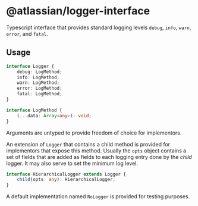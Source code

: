 # @atlassian/logger-interface

Typescript interface that provides standard logging levels `debug`, `info`, `warn`, `error`, and `fatal`.

## Usage

```typescript
interface Logger {
    debug: LogMethod;
    info: LogMethod;
    warn: LogMethod;
    error: LogMethod;
    fatal: LogMethod;
}

interface LogMethod {
    (...data: Array<any>): void;
}
```

Arguments are untyped to provide freedom of choice for implementors.

An extension of `Logger` that contains a child method is provided for implementors that expose this method. Usually the
`opts` object contains a set of fields that are added as fields to each logging entry done by the _child_ logger. It may
also serve to set the minimum log level.

```typescript
interface HierarchicalLogger extends Logger {
    child(opts: any): HierarchicalLogger;
}
```

A default implementation named `NoLogger` is provided for testing purposes.
